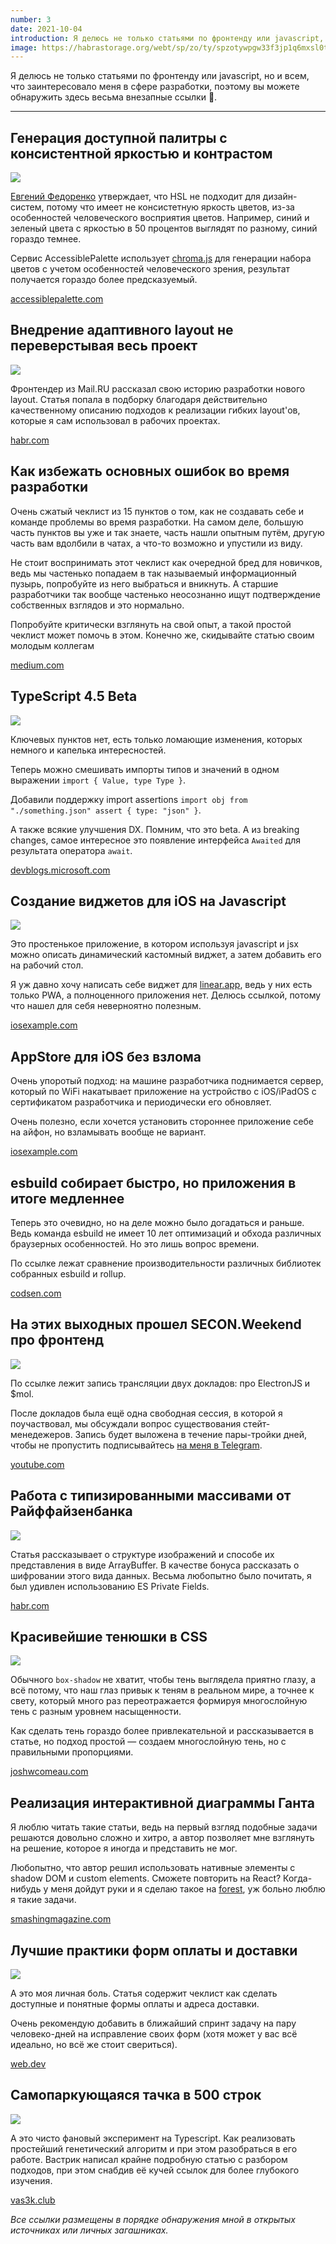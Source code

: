```yaml
---
number: 3
date: 2021-10-04
introduction: Я делюсь не только статьями по фронтенду или javascript, но и всем, что заинтересовало меня в сфере разработки, поэтому вы можете обнаружить здесь весьма внезапные ссылки 🙂.
image: https://habrastorage.org/webt/sp/zo/ty/spzotywpgw33f3jp1q6mxsl0tzy.png
---
```


Я делюсь не только статьями по фронтенду или javascript, но и всем, что заинтересовало меня в сфере разработки, поэтому вы можете обнаружить здесь весьма внезапные ссылки 🙂.

<hr />

## Генерация доступной палитры с консистентной яркостью и контрастом

![](https://accessiblepalette.com/twitter-card.png)

[Евгений Федоренко](https://efedorenko.com/) утверждает, что HSL не подходит для дизайн-систем, потому что имеет не консистетную яркость цветов, из-за особенностей человеческого восприятия цветов. Например, синий и зеленый цвета с яркостью в 50 процентов выглядят по разному, синий гораздо темнее.

Сервис AccessiblePalette использует [chroma.js](https://gka.github.io/chroma.js/) для генерации набора цветов с учетом особенностей человеческого зрения, результат получается гораздо более предсказуемый.

[accessiblepalette.com](https://accessiblepalette.com/)

## Внедрение адаптивного layout не переверстывая весь проект

![](https://habrastorage.org/webt/sp/zo/ty/spzotywpgw33f3jp1q6mxsl0tzy.png)

Фронтендер из Mail.RU рассказал свою историю разработки нового layout. Статья попала в подборку благодаря действительно качественному описанию подходов к реализации гибких layout'ов, которые я сам использовал в рабочих проектах.

[habr.com](https://habr.com/ru/company/vk/blog/579798/)

## Как избежать основных ошибок во время разработки

Очень сжатый чеклист из 15 пунктов о том, как не создавать себе и команде проблемы во время разработки. На самом деле, большую часть пунктов вы уже и так знаете, часть нашли опытным путём, другую часть вам вдолбили в чатах, а что-то возможно и упустили из виду.

Не стоит воспринимать этот чеклист как очередной бред для новичков, ведь мы частенько попадаем в так называемый информационный пузырь, попробуйте из него выбраться и вникнуть. А старшие разработчики так вообще частенько неосознанно ищут подтверждение собственных взглядов и это нормально.

Попробуйте критически взглянуть на свой опыт, а такой простой чеклист может помочь в этом. Конечно же, скидывайте статью своим молодым коллегам

[medium.com](https://medium.com/quick-code/how-to-avoid-common-developer-mistakes-3c0538e47bca)

## TypeScript 4.5 Beta

![](https://devblogs.microsoft.com/typescript/wp-content/uploads/sites/11/2018/08/typescriptfeature.png)

Ключевых пунктов нет, есть только ломающие изменения, которых немного и капелька интересностей.

Теперь можно смешивать импорты типов и значений в одном выражении `import { Value, type Type }`.

Добавили поддержку import assertions `import obj from "./something.json" assert { type: "json" }`.

А также всякие улучшения DX. Помним, что это beta. А из breaking changes, самое интересное это появление интерфейса `Awaited` для результата оператора `await`.

[devblogs.microsoft.com](https://devblogs.microsoft.com/typescript/announcing-typescript-4-5-beta/)

## Создание виджетов для iOS на Javascript

![](https://camo.githubusercontent.com/5b0055cb39617b39acdc98f2663f58b3e558d0576f66cc7534baecfb3591a592/68747470733a2f2f7363726970747769646765742e6170702f6173736574732f696d616765732f73637265656e73686f742d38383834333234363064623662666364376132303763313531383361646263322e6a7067)

Это простенькое приложение, в котором используя javascript и jsx можно описать динамический кастомный виджет, а затем добавить его на рабочий стол.

Я уж давно хочу написать себе виджет для [linear.app](https://linear.app/), ведь у них есть только PWA, а полноценного приложения нет. Делюсь ссылкой, потому что нашел для себя неверноятно полезным.

[iosexample.com](https://iosexample.com/an-ios-app-that-we-can-create-widgets-for-ios-using-jsx-label-style-in-javascript/)

## AppStore для iOS без взлома

Очень упоротый подход: на машине разработчика поднимается сервер, который по WiFi накатывает приложение на устройство с iOS/iPadOS с сертификатом разработчика и периодически его обновляет.

Очень полезно, если хочется установить стороннее приложение себе на айфон, но взламывать вообще не вариант.

[iosexample.com](https://iosexample.com/an-alternative-app-store-for-non-jailbroken-ios-devices/)

## esbuild собирает быстро, но приложения в итоге медленнее

Теперь это очевидно, но на деле можно было догадаться и раньше. Ведь команда esbuild не имеет 10 лет оптимизаций и обхода различных браузерных особенностей. Но это лишь вопрос времени.

По ссылке лежат сравнение производительности различных библиотек собранных esbuild и rollup.

[codsen.com](https://codsen.com/articles/esbuild-is-faster-but-the-built-programs-on-average-are-slower/)

## На этих выходных прошел SECON.Weekend про фронтенд

![](https://i.ytimg.com/vi/br37dBL3tSA/maxresdefault.jpg?sqp=-oaymwEmCIAKENAF8quKqQMa8AEB-AHUBoAC4AOKAgwIABABGBUgEyh_MA8=&rs=AOn4CLDGm0BkgmE6BloHfxT_XCGlxrLxUg)

По ссылке лежит запись трансляции двух докладов: про ElectronJS и $mol.

После докладов была ещё одна свободная сессия, в которой я поучаствовал, мы обсуждали вопрос существования стейт-менедежеров. Запись будет выложена в течение пары-тройки дней, чтобы не пропустить подписывайтесь [на меня в Telegram](https://t.me/sergeysova).

[youtube.com](https://www.youtube.com/watch?v=br37dBL3tSA)

## Работа с типизированными массивами от Райффайзенбанка

![](https://habrastorage.org/getpro/habr/upload_files/24d/7de/e8e/24d7dee8e961e3bc2424123795253a98.jpg)

Статья рассказывает о структуре изображений и способе их представления в виде ArrayBuffer. В качестве бонуса рассказать о шифровании этого вида данных. Весьма любопытно было почитать, я был удивлен использованию ES Private Fields.

[habr.com](https://habr.com/ru/company/raiffeisenbank/blog/578284/)

## Красивейшие тенюшки в CSS

![](https://www.joshwcomeau.com/images/og-designing-shadows.png)

Обычного `box-shadow` не хватит, чтобы тень выглядела приятно глазу, а всё потому, что наш глаз привык к теням в реальном мире, а точнее к свету, который много раз переотражается формируя многослойную тень с разным уровнем насыщенности.

Как сделать тень гораздо более привлекательной и рассказывается в статье, но подход простой — создаем многослойную тень, но с правильными пропорциями.

[joshwcomeau.com](https://joshwcomeau.com/css/designing-shadows/)

## Реализация интерактивной диаграммы Ганта

Я люблю читать такие статьи, ведь на первый взгляд подобные задачи решаются довольно сложно и хитро, а автор позволяет мне взглянуть на решение, которое я иногда и представить не мог.

Любопытно, что автор решил использовать нативные элементы с shadow DOM и custom elements. Сможете повторить на React? Когда-нибудь у меня дойдут руки и я сделаю такое на [forest](https://www.npmjs.com/package/forest), уж больно люблю я такие задачи.

[smashingmagazine.com](https://smashingmagazine.com/2021/08/interactive-gantt-chart-component-vanilla-javascript/)

## Лучшие практики форм оплаты и доставки

<img class="sm:float-right sm:w-36" src="https://web-dev.imgix.net/image/admin/jy8z8lRuLmmnyytD5xwl.jpg" />

А это моя личная боль. Статья содержит чеклист как сделать доступные и понятные формы оплаты и адреса доставки.

Очень рекомендую добавить в ближайший спринт задачу на пару человеко-дней на исправление своих форм (хотя может у вас всё идеально, но всё же стоит свериться).

[web.dev](https://web.dev/payment-and-address-form-best-practices/)

## Самопаркующаяся тачка в 500 строк

![](https://trekhleb.dev/self-parking-car-evolution/article/images/01-cover-01.jpg)

А это чисто фановый эксперимент на Typescript. Как реализовать простейший генетический алгоритм и при этом разобраться в его работе.
Вастрик написал крайне подробную статью с разбором подходов, при этом снабдив её кучей ссылок для более глубокого изучения.

[vas3k.club](https://vas3k.club/post/12073/)

<i>Все ссылки размещены в порядке обнаружения мной в открытых источниках или личных загашниках.</i>
